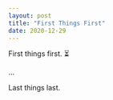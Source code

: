 ```yaml
---
layout: post
title: "First Things First"
date: 2020-12-29
---
```

First things first. ⏳

...

Last things last.
